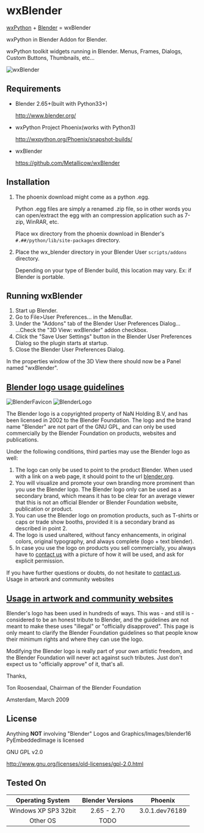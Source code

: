 wxBlender
=========
[wxPython](http://wxpython.org/Phoenix/docs/html/index.html) + [Blender](http://www.blender.org/) = wxBlender

wxPython in Blender Addon for Blender.

wxPython toolkit widgets running in Blender.
Menus, Frames, Dialogs, Custom Buttons, Thumbnails, etc...

![wxBlender](https://raw.github.com/Metallicow/wxBlender/master/wxBlender_Screenshot.png)


Requirements
------------
* Blender 2.65+(built with Python33+)

  http://www.blender.org/

* wxPython Project Phoenix(works with Python3)

  http://wxpython.org/Phoenix/snapshot-builds/

* wxBlender

  https://github.com/Metallicow/wxBlender


Installation
------------
1. The phoenix download might come as a python .egg.

   Python .egg files are simply a renamed .zip file,
   so in other words you can open/extract the egg
   with an compression application
   such as 7-zip, WinRAR, etc.

   Place wx directory from the phoenix download
   in Blender's `#.##/python/lib/site-packages` directory.

2. Place the wx_blender directory in your Blender User `scripts/addons` directory.

   Depending on your type of Blender build, this location may vary.
   Ex: if Blender is portable.


Running wxBlender
-----------------
1. Start up Blender.
2. Go to File>User Preferences... in the MenuBar.
3. Under the "Addons" tab of the Blender User Preferences Dialog...
   ...Check the "3D View: wxBlender" addon checkbox.
4. Click the "Save User Settings" button in the Blender User Preferences Dialog
   so the plugin starts at startup.
5. Close the Blender User Preferences Dialog.

In the properties window of the 3D View there should now be a Panel
named "wxBlender".


[Blender logo usage guidelines](http://www.blender.org/about/logo/)
-------------------------------------------------------------------
![BlenderFavicon](https://raw.github.com/Metallicow/wxBlender/master/wx_blender/images/favicon.ico)
![BlenderLogo](https://raw.github.com/Metallicow/wxBlender/master/wx_blender/images/logo.png)

The Blender logo is a copyrighted property of NaN Holding B.V, and has been licensed in 2002 to the Blender Foundation. The logo and the brand name "Blender" are not part of the GNU GPL, and can only be used commercially by the Blender Foundation on products, websites and publications.

Under the following conditions, third parties may use the Blender logo as well:

  1. The logo can only be used to point to the product Blender. When used with a link on a web page, it should point to the url [blender.org](http://www.blender.org/).
  2. You will visualize and promote your own branding more prominent than you use the Blender logo. The Blender logo only can be used as a secondary brand, which means it has to be clear for an average viewer that this is not an official Blender or Blender Foundation website, publication or product.
  3. You can use the Blender logo on promotion products, such as T-shirts or caps or trade show booths, provided it is a secondary brand as described in point 2.
  4. The logo is used unaltered, without fancy enhancements, in original colors, original typography, and always complete (logo + text blender).
  5. In case you use the logo on products you sell commercially, you always have to [contact us](http://www.blender.org/foundation/) with a picture of how it will be used, and ask for explicit permission.

If you have further questions or doubts, do not hesitate to [contact us](http://www.blender.org/foundation/).
Usage in artwork and community websites


[Usage in artwork and community websites](http://www.blender.org/about/logo/)
-----------------------------------------------------------------------------

Blender's logo has been used in hundreds of ways. This was - and still is - considered to be an honest tribute to Blender, and the guidelines are not meant to make these uses "illegal" or "officially disapproved". This page is only meant to clarify the Blender Foundation guidelines so that people know their minimum rights and where they can use the logo.

Modifying the Blender logo is really part of your own artistic freedom, and the Blender Foundation will never act against such tributes. Just don't expect us to "officially approve" of it, that's all.

Thanks,

Ton Roosendaal, Chairman of the Blender Foundation

Amsterdam, March 2009


License
-------
Anything **NOT** involving "Blender" Logos and Graphics/Images/blender16 PyEmbeddedImage is licensed

GNU GPL v2.0

http://www.gnu.org/licenses/old-licenses/gpl-2.0.html


Tested On
---------

| Operating System          | Blender Versions            | Phoenix           |
|:-------------------------:|:---------------------------:|:-----------------:|
| Windows XP SP3 32bit      | 2.65 - 2.70                 | 3.0.1.dev76189    |
| Other OS                  | TODO                        |                   |

